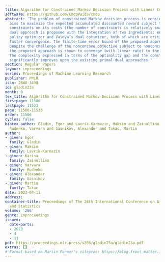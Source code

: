 ```yaml
---
title: Algorithm for Constrained Markov Decision Process with Linear Convergence
software: https://github.com/CmdpVaida/cmdp
abstract: 'The problem of constrained Markov decision process is considered. An agent
  aims to maximize the expected accumulated discounted reward subject to multiple
  constraints on its costs (the number of constraints is relatively small). A new
  dual approach is proposed with the integration of two ingredients: entropy-regularized
  policy optimizer and Vaidya’s dual optimizer, both of which are critical to achieve
  faster convergence. The finite-time error bound of the proposed approach is provided.
  Despite the challenge of the nonconcave objective subject to nonconcave constraints,
  the proposed approach is shown to converge (with linear rate) to the global optimum.
  The complexity expressed in terms of the optimality gap and the constraint violation
  significantly improves upon the existing primal-dual approaches.'
section: Regular Papers
layout: inproceedings
series: Proceedings of Machine Learning Research
publisher: PMLR
issn: 2640-3498
id: gladin23a
month: 0
tex_title: Algorithm for Constrained Markov Decision Process with Linear Convergence
firstpage: 11506
lastpage: 11533
page: 11506-11533
order: 11506
cycles: false
bibtex_author: Gladin, Egor and Lavrik-Karmazin, Maksim and Zainullina, Karina and
  Rudenko, Varvara and Gasnikov, Alexander and Takac, Martin
author:
- given: Egor
  family: Gladin
- given: Maksim
  family: Lavrik-Karmazin
- given: Karina
  family: Zainullina
- given: Varvara
  family: Rudenko
- given: Alexander
  family: Gasnikov
- given: Martin
  family: Takac
date: 2023-04-11
address:
container-title: Proceedings of The 26th International Conference on Artificial Intelligence
  and Statistics
volume: '206'
genre: inproceedings
issued:
  date-parts:
  - 2023
  - 4
  - 11
pdf: https://proceedings.mlr.press/v206/gladin23a/gladin23a.pdf
extras: []
# Format based on Martin Fenner's citeproc: https://blog.front-matter.io/posts/citeproc-yaml-for-bibliographies/
---
```

